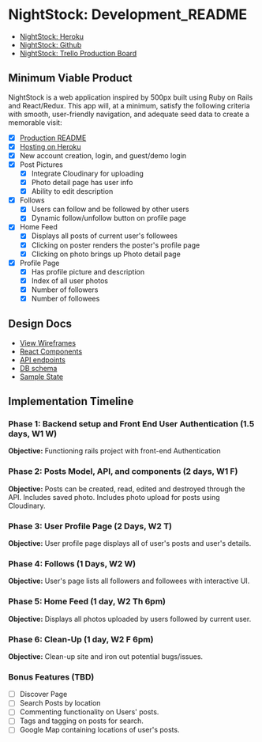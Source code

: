 # NightStock: Development_README

- [NightStock: Heroku][heroku]
- [NightStock: Github][github]
- [NightStock: Trello Production Board][trello]

[heroku]: http://www.nightstock.net/#/
[github]: https://github.com/AkashSkySingh/NightStock
[trello]: https://trello.com/b/3U9nmBBR/full-stack-project-nightstock

## Minimum Viable Product
NightStock is a web application inspired by 500px built using Ruby on Rails and React/Redux. This app will, at a minimum, satisfy the following criteria with smooth, user-friendly navigation, and adequate seed data to create a memorable visit:

- [x] [Production README](../README.md)
- [x] [Hosting on Heroku][heroku]
- [x] New account creation, login, and guest/demo login
- [x] Post Pictures
  - [x] Integrate Cloudinary for uploading
  - [x] Photo detail page has user info
  - [x] Ability to edit description
- [x] Follows
  - [x] Users can follow and be followed by other users
  - [x] Dynamic follow/unfollow button on profile page
- [x] Home Feed
  - [x] Displays all posts of current user's followees
  - [x] Clicking on poster renders the poster's profile page
  - [x] Clicking on photo brings up Photo detail page
- [x] Profile Page
  - [x] Has profile picture and description
  - [x] Index of all user photos
  - [x] Number of followers
  - [x] Number of followees

## Design Docs
* [View Wireframes][wireframes]
* [React Components][components]
* [API endpoints][api-endpoints]
* [DB schema][schema]
* [Sample State][sample-state]

[wireframes]: wireframes
[components]: component-hierarchy.md
[sample-state]: sample-state.md
[api-endpoints]: api-endpoints.md
[schema]: schema.md

## Implementation Timeline

### Phase 1: Backend setup and Front End User Authentication (1.5 days, W1 W)

**Objective:** Functioning rails project with front-end Authentication

### Phase 2: Posts Model, API, and components (2 days, W1 F)

**Objective:** Posts can be created, read, edited and destroyed through the API. Includes saved photo. Includes photo upload for posts using Cloudinary.

### Phase 3: User Profile Page (2 Days, W2 T)

**Objective:** User profile page displays all of user's posts and user's details.

### Phase 4: Follows (1 Days, W2 W)

**Objective:** User's page lists all followers and followees with interactive UI.

### Phase 5: Home Feed (1 day, W2 Th 6pm)

**Objective:** Displays all photos uploaded by users followed by current user.

### Phase 6: Clean-Up (1 day, W2 F 6pm)

**Objective:** Clean-up site and iron out potential bugs/issues.


### Bonus Features (TBD)
- [ ] Discover Page
- [ ] Search Posts by location
- [ ] Commenting functionality on Users' posts.
- [ ] Tags and tagging on posts for search.
- [ ] Google Map containing locations of user's posts.
